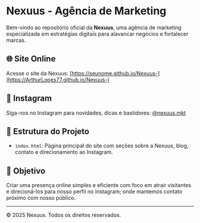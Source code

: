
# Nexuus - Agência de Marketing

Bem-vindo ao repositório oficial da **Nexuus**, uma agência de marketing especializada em estratégias digitais para alavancar negócios e fortalecer marcas.

## 🌐 Site Online

Acesse o site da Nexuus:
[https://seunome.github.io/Nexuus-](https://ArthurLopes77.github.io/Nexuus-)

## 📱 Instagram

Siga-nos no Instagram para novidades, dicas e bastidores:
[@nexuus.mkt](https://instagram.com/nexuus.mkt)

## 📁 Estrutura do Projeto

- `index.html`: Página principal do site com seções sobre a Nexuus, blog, contato e direcionamento ao Instagram.

## 🚀 Objetivo

Criar uma presença online simples e eficiente com foco em atrair visitantes e direcioná-los para nosso perfil no Instagram, onde mantemos contato próximo com nosso público.

---

&copy; 2025 Nexuus. Todos os direitos reservados.
